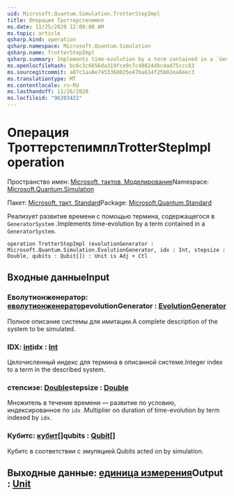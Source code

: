 ```yaml
---
uid: Microsoft.Quantum.Simulation.TrotterStepImpl
title: Операция Троттерстепимпл
ms.date: 11/25/2020 12:00:00 AM
ms.topic: article
qsharp.kind: operation
qsharp.namespace: Microsoft.Quantum.Simulation
qsharp.name: TrotterStepImpl
qsharp.summary: Implements time-evolution by a term contained in a `GeneratorSystem`.
ms.openlocfilehash: bc6c3c6656da319fce9c7c48824dbc4ad75ccc83
ms.sourcegitcommit: a87c1aa8e7453360025e47ba614f25b02ea84ec3
ms.translationtype: MT
ms.contentlocale: ru-RU
ms.lasthandoff: 11/26/2020
ms.locfileid: "96203422"
---
```

# <a name="trotterstepimpl-operation"></a><span data-ttu-id="df3a0-102">Операция Троттерстепимпл</span><span class="sxs-lookup"><span data-stu-id="df3a0-102">TrotterStepImpl operation</span></span>

<span data-ttu-id="df3a0-103">Пространство имен: [Microsoft. тактов. Моделирование](xref:Microsoft.Quantum.Simulation)</span><span class="sxs-lookup"><span data-stu-id="df3a0-103">Namespace: [Microsoft.Quantum.Simulation](xref:Microsoft.Quantum.Simulation)</span></span>

<span data-ttu-id="df3a0-104">Пакет: [Microsoft. такт. Standard](https://nuget.org/packages/Microsoft.Quantum.Standard)</span><span class="sxs-lookup"><span data-stu-id="df3a0-104">Package: [Microsoft.Quantum.Standard](https://nuget.org/packages/Microsoft.Quantum.Standard)</span></span>


<span data-ttu-id="df3a0-105">Реализует развитие времени с помощью термина, содержащегося в `GeneratorSystem` .</span><span class="sxs-lookup"><span data-stu-id="df3a0-105">Implements time-evolution by a term contained in a `GeneratorSystem`.</span></span>

```qsharp
operation TrotterStepImpl (evolutionGenerator : Microsoft.Quantum.Simulation.EvolutionGenerator, idx : Int, stepsize : Double, qubits : Qubit[]) : Unit is Adj + Ctl
```


## <a name="input"></a><span data-ttu-id="df3a0-106">Входные данные</span><span class="sxs-lookup"><span data-stu-id="df3a0-106">Input</span></span>

### <a name="evolutiongenerator--evolutiongenerator"></a><span data-ttu-id="df3a0-107">Еволутионженератор: [еволутионженератор](xref:Microsoft.Quantum.Simulation.EvolutionGenerator)</span><span class="sxs-lookup"><span data-stu-id="df3a0-107">evolutionGenerator : [EvolutionGenerator](xref:Microsoft.Quantum.Simulation.EvolutionGenerator)</span></span>

<span data-ttu-id="df3a0-108">Полное описание системы для имитации.</span><span class="sxs-lookup"><span data-stu-id="df3a0-108">A complete description of the system to be simulated.</span></span>


### <a name="idx--int"></a><span data-ttu-id="df3a0-109">IDX: [int](xref:microsoft.quantum.lang-ref.int)</span><span class="sxs-lookup"><span data-stu-id="df3a0-109">idx : [Int](xref:microsoft.quantum.lang-ref.int)</span></span>

<span data-ttu-id="df3a0-110">Целочисленный индекс для термина в описанной системе.</span><span class="sxs-lookup"><span data-stu-id="df3a0-110">Integer index to a term in the described system.</span></span>


### <a name="stepsize--double"></a><span data-ttu-id="df3a0-111">степсизе: [Double](xref:microsoft.quantum.lang-ref.double)</span><span class="sxs-lookup"><span data-stu-id="df3a0-111">stepsize : [Double](xref:microsoft.quantum.lang-ref.double)</span></span>

<span data-ttu-id="df3a0-112">Множитель в течение времени — развитие по условию, индексированное по `idx` .</span><span class="sxs-lookup"><span data-stu-id="df3a0-112">Multiplier on duration of time-evolution by term indexed by `idx`.</span></span>


### <a name="qubits--qubit"></a><span data-ttu-id="df3a0-113">Кубитс: [кубит](xref:microsoft.quantum.lang-ref.qubit)[]</span><span class="sxs-lookup"><span data-stu-id="df3a0-113">qubits : [Qubit](xref:microsoft.quantum.lang-ref.qubit)[]</span></span>

<span data-ttu-id="df3a0-114">Кубитс в соответствии с эмуляцией.</span><span class="sxs-lookup"><span data-stu-id="df3a0-114">Qubits acted on by simulation.</span></span>



## <a name="output--unit"></a><span data-ttu-id="df3a0-115">Выходные данные: [единица измерения](xref:microsoft.quantum.lang-ref.unit)</span><span class="sxs-lookup"><span data-stu-id="df3a0-115">Output : [Unit](xref:microsoft.quantum.lang-ref.unit)</span></span>

